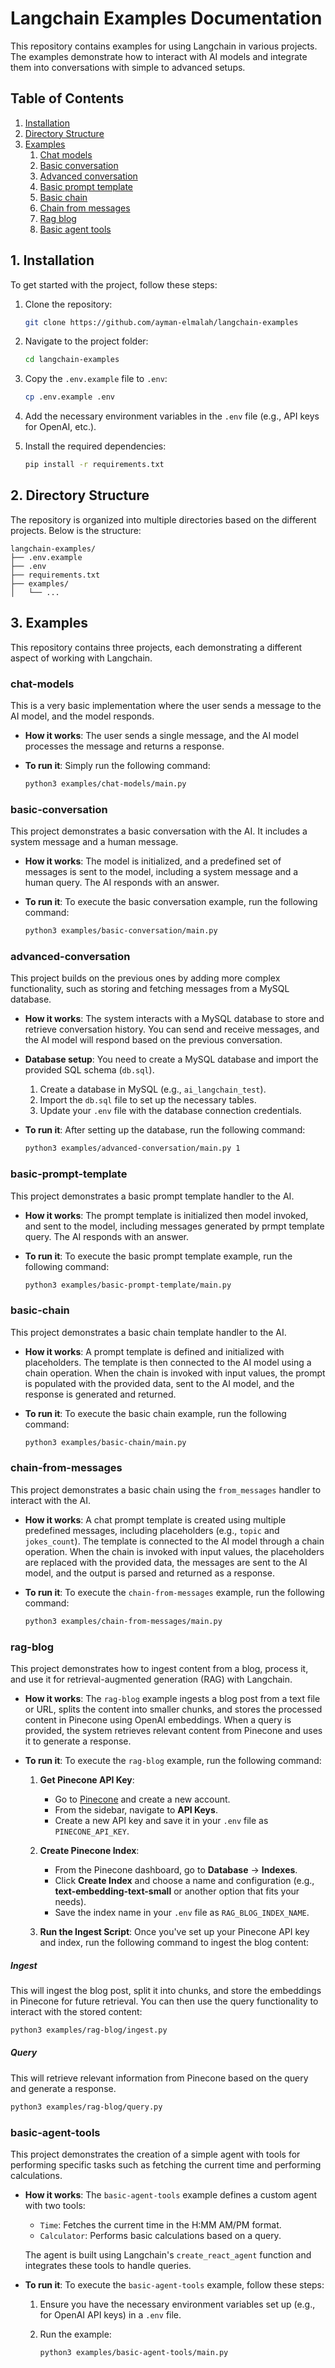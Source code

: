 # Langchain Examples Documentation

This repository contains examples for using Langchain in various projects. The examples demonstrate how to interact with AI models and integrate them into conversations with simple to advanced setups.

## Table of Contents

1. [Installation](#1-installation)
2. [Directory Structure](#2-directory-structure)
3. [Examples](#3-examples)
    1. [Chat models](#chat-models)
    2. [Basic conversation](#basic-conversation)
    3. [Advanced conversation](#advanced-conversation)
    4. [Basic prompt template](#basic-prompt-template)
    5. [Basic chain](#basic-chain)
    6. [Chain from messages](#chain-from-messages)
    7. [Rag blog](#rag-blog)
    8. [Basic agent tools](#basic-agent-tools)


## 1. Installation

To get started with the project, follow these steps:

1. Clone the repository:

    ```bash
    git clone https://github.com/ayman-elmalah/langchain-examples
    ```

2. Navigate to the project folder:

    ```bash
    cd langchain-examples
    ```

3. Copy the `.env.example` file to `.env`:

    ```bash
    cp .env.example .env
    ```

4. Add the necessary environment variables in the `.env` file (e.g., API keys for OpenAI, etc.).

5. Install the required dependencies:

    ```bash
    pip install -r requirements.txt
    ```

## 2. Directory Structure

The repository is organized into multiple directories based on the different projects. Below is the structure:

```plaintext
langchain-examples/
├── .env.example
├── .env
├── requirements.txt
├── examples/
│   └── ...
```

## 3. Examples

This repository contains three projects, each demonstrating a different aspect of working with Langchain.

### chat-models

This is a very basic implementation where the user sends a message to the AI model, and the model responds.

- **How it works**: The user sends a single message, and the AI model processes the message and returns a response.
- **To run it**: Simply run the following command:

    ```bash
    python3 examples/chat-models/main.py
    ```

### basic-conversation

This project demonstrates a basic conversation with the AI. It includes a system message and a human message.

- **How it works**: The model is initialized, and a predefined set of messages is sent to the model, including a system message and a human query. The AI responds with an answer.
- **To run it**: To execute the basic conversation example, run the following command:

    ```bash
    python3 examples/basic-conversation/main.py
    ```

### advanced-conversation

This project builds on the previous ones by adding more complex functionality, such as storing and fetching messages from a MySQL database.

- **How it works**: The system interacts with a MySQL database to store and retrieve conversation history. You can send and receive messages, and the AI model will respond based on the previous conversation.
- **Database setup**: You need to create a MySQL database and import the provided SQL schema (`db.sql`).

    1. Create a database in MySQL (e.g., `ai_langchain_test`).
    2. Import the `db.sql` file to set up the necessary tables.
    3. Update your `.env` file with the database connection credentials.

- **To run it**: After setting up the database, run the following command:

    ```bash
    python3 examples/advanced-conversation/main.py 1
    ```

### basic-prompt-template

This project demonstrates a basic prompt template handler to the AI.

- **How it works**: The prompt template is initialized then model invoked, and sent to the model, including messages generated by prmpt template query. The AI responds with an answer.
- **To run it**: To execute the basic prompt template example, run the following command:

    ```bash
    python3 examples/basic-prompt-template/main.py
    ```

### basic-chain

This project demonstrates a basic chain template handler to the AI.

- **How it works**: A prompt template is defined and initialized with placeholders. The template is then connected to the AI model using a chain operation. When the chain is invoked with input values, the prompt is populated with the provided data, sent to the AI model, and the response is generated and returned.
- **To run it**: To execute the basic chain example, run the following command:

    ```bash
    python3 examples/basic-chain/main.py
    ```

### chain-from-messages

This project demonstrates a basic chain using the `from_messages` handler to interact with the AI.

- **How it works**: A chat prompt template is created using multiple predefined messages, including placeholders (e.g., `topic` and `jokes_count`). The template is connected to the AI model through a chain operation. When the chain is invoked with input values, the placeholders are replaced with the provided data, the messages are sent to the AI model, and the output is parsed and returned as a response.
- **To run it**: To execute the `chain-from-messages` example, run the following command:

    ```bash
    python3 examples/chain-from-messages/main.py
    ```

### rag-blog

This project demonstrates how to ingest content from a blog, process it, and use it for retrieval-augmented generation (RAG) with Langchain.

- **How it works**: The `rag-blog` example ingests a blog post from a text file or URL, splits the content into smaller chunks, and stores the processed content in Pinecone using OpenAI embeddings. When a query is provided, the system retrieves relevant content from Pinecone and uses it to generate a response.
- **To run it**: To execute the `rag-blog` example, run the following command:

    1. **Get Pinecone API Key**:
        - Go to [Pinecone](https://www.pinecone.io/) and create a new account.
        - From the sidebar, navigate to **API Keys**.
        - Create a new API key and save it in your `.env` file as `PINECONE_API_KEY`.

    2. **Create Pinecone Index**:
        - From the Pinecone dashboard, go to **Database** → **Indexes**.
        - Click **Create Index** and choose a name and configuration (e.g., **text-embedding-text-small** or another option that fits your needs).
        - Save the index name in your `.env` file as `RAG_BLOG_INDEX_NAME`.

    3. **Run the Ingest Script**:
        Once you've set up your Pinecone API key and index, run the following command to ingest the blog content:


##### Ingest

This will ingest the blog post, split it into chunks, and store the embeddings in Pinecone for future retrieval. You can then use the query functionality to interact with the stored content:

```bash
python3 examples/rag-blog/ingest.py
```

##### Query

This will retrieve relevant information from Pinecone based on the query and generate a response.

```bash
python3 examples/rag-blog/query.py
```

### basic-agent-tools

This project demonstrates the creation of a simple agent with tools for performing specific tasks such as fetching the current time and performing calculations. 

- **How it works**: The `basic-agent-tools` example defines a custom agent with two tools:
    - `Time`: Fetches the current time in the H:MM AM/PM format.
    - `Calculator`: Performs basic calculations based on a query.

  The agent is built using Langchain's `create_react_agent` function and integrates these tools to handle queries.

- **To run it**: To execute the `basic-agent-tools` example, follow these steps:

    1. Ensure you have the necessary environment variables set up (e.g., for OpenAI API keys) in a `.env` file.
    2. Run the example:

        ```bash
        python3 examples/basic-agent-tools/main.py
        ```
       
